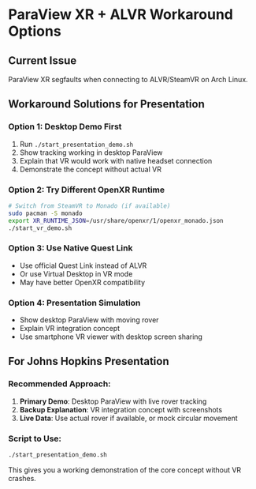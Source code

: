 # ParaView XR + ALVR Workaround Options

## Current Issue
ParaView XR segfaults when connecting to ALVR/SteamVR on Arch Linux.

## Workaround Solutions for Presentation

### Option 1: Desktop Demo First
1. Run `./start_presentation_demo.sh`
2. Show tracking working in desktop ParaView
3. Explain that VR would work with native headset connection
4. Demonstrate the concept without actual VR

### Option 2: Try Different OpenXR Runtime
```bash
# Switch from SteamVR to Monado (if available)
sudo pacman -S monado
export XR_RUNTIME_JSON=/usr/share/openxr/1/openxr_monado.json
./start_vr_demo.sh
```

### Option 3: Use Native Quest Link
- Use official Quest Link instead of ALVR
- Or use Virtual Desktop in VR mode
- May have better OpenXR compatibility

### Option 4: Presentation Simulation
- Show desktop ParaView with moving rover
- Explain VR integration concept
- Use smartphone VR viewer with desktop screen sharing

## For Johns Hopkins Presentation

### Recommended Approach:
1. **Primary Demo**: Desktop ParaView with live rover tracking
2. **Backup Explanation**: VR integration concept with screenshots
3. **Live Data**: Use actual rover if available, or mock circular movement

### Script to Use:
```bash
./start_presentation_demo.sh
```

This gives you a working demonstration of the core concept without VR crashes.